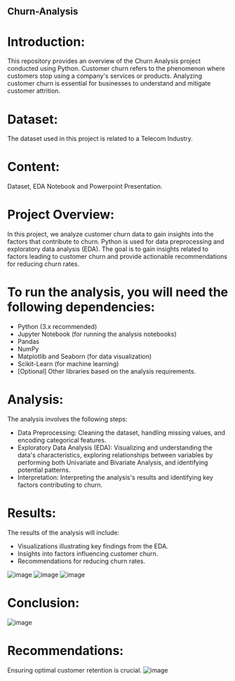 ## Churn-Analysis
# Introduction:
This repository provides an overview of the Churn Analysis project conducted using Python. Customer churn refers to the phenomenon where customers stop using a company's services or products. Analyzing customer churn is essential for businesses to understand and mitigate customer attrition.

# Dataset: 
The dataset used in this project is related to a Telecom Industry.

# Content:
Dataset, EDA Notebook and Powerpoint Presentation.

# Project Overview:
In this project, we analyze customer churn data to gain insights into the factors that contribute to churn. Python is used for data preprocessing and exploratory data analysis (EDA). The goal is to gain insights related to factors leading to customer churn and provide actionable recommendations for reducing churn rates.

# To run the analysis, you will need the following dependencies:

- Python (3.x recommended)
- Jupyter Notebook (for running the analysis notebooks)
- Pandas
- NumPy
- Matplotlib and Seaborn (for data visualization)
- Scikit-Learn (for machine learning)
- [Optional] Other libraries based on the analysis requirements.

# Analysis:
The analysis involves the following steps:
- Data Preprocessing: Cleaning the dataset, handling missing values, and encoding categorical features.
- Exploratory Data Analysis (EDA): Visualizing and understanding the data's characteristics, exploring relationships between variables by performing both Univariate and Bivariate Analysis, and identifying potential patterns.
- Interpretation: Interpreting the analysis's results and identifying key factors contributing to churn.

# Results:
The results of the analysis will include:
- Visualizations illustrating key findings from the EDA.
- Insights into factors influencing customer churn.
- Recommendations for reducing churn rates.

![image](https://github.com/Smeerel/Churn-Analysis/assets/143562418/6a539990-1341-4d5f-adf9-3dc266a4dd60)
![image](https://github.com/Smeerel/Churn-Analysis/assets/143562418/15af77ee-1b04-4fb8-a363-f23fed4d3eba)
![image](https://github.com/Smeerel/Churn-Analysis/assets/143562418/28537aef-db14-4834-8e02-d4e186ff43dc)


# Conclusion:
![image](https://github.com/Smeerel/Churn-Analysis/assets/143562418/9e3dae47-f6d6-4cba-8011-f86445598397)


# Recommendations:
Ensuring optimal customer retention is crucial.
![image](https://github.com/Smeerel/Churn-Analysis/assets/143562418/fdbcffbe-3daf-429a-82b3-e016ea055b77)

